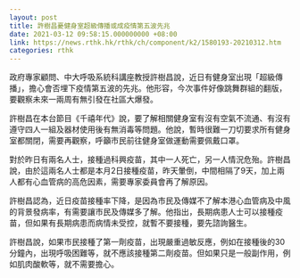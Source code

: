```yaml
---
layout: post
title: 許樹昌憂健身室超級傳播或成疫情第五波先兆
date: 2021-03-12 09:58:15.000000000 +08:00
link: https://news.rthk.hk/rthk/ch/component/k2/1580193-20210312.htm
categories: rthk
---
```


政府專家顧問、中大呼吸系統科講座教授許樹昌說，近日有健身室出現「超級傳播」，擔心會否埋下疫情第五波的先兆。他形容，今次事件好像跳舞群組的翻版，要觀察未來一兩周有無引發在社區大爆發。

許樹昌在本台節目《千禧年代》說，要了解相關健身室有沒有空氣不流通、有沒有遵守四人一組及器材使用後有無消毒等問題。他說，暫時很難一刀切要求所有健身室都關閉，需要再觀察，呼籲市民前往健身室做運動需要佩戴口罩。

對於昨日有兩名人士，接種過科興疫苗，其中一人死亡，另一人情況危殆。許樹昌說，由於這兩名人士都是本月2日接種疫苗，昨天暈倒，中間相隔了9天，加上兩人都有心血管病的高危因素，需要專家委員會再了解原因。

許樹昌認為，近日疫苗接種率下降，是因為市民及傳媒不了解本港心血管病及中風的背景發病率，有需要讓市民及傳媒多了解。他指出，長期病患人士可以接種疫苗，但如果有長期病患而病情未受控，就暫不要接種，要先諮詢醫生。

許樹昌說，如果市民接種了第一劑疫苗，出現嚴重過敏反應，例如在接種後的30分鐘內，出現呼吸困難等，就不應該接種第二劑疫苗。但如果只是一般副作用，例如肌肉酸軟等，就不需要擔心。
